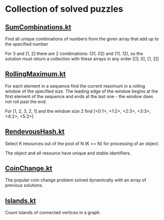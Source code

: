 # Collection of solved puzzles

## [SumCombinations.kt](./SumCombinations.kt)
Find all unique combinations of numbers from the given array that add up to
the specified number

For 3 and [1, 2] there are 2 combinations: (3*1, 0*2) and (1*1, 1*2), so the solution
must return a collection with these arrays in any order [[3, 0], [1, 2]]

## [RollingMaximum.kt](./RollingMaximum.kt)
For each element in a sequence find the current maximum in a rolling window of the
specified size. The leading edge of the window begins at the first element of the sequence and
ends at the last one - the window does not roll past the end.

For [1, 2, 3, 2, 1] and the window size 2 find [<0:1>, <1:2>, <2:3>, <3:3>, <4:2>, <5:2>]

## [RendevousHash.kt](./RendevousHash.kt)
Select K resources out of the pool of N (K <= N) for processing of an object.

The object and all resource have unique and stable identifiers.

## [CoinChange.kt](./CoinChange.kt)
The popular coin change problem solved dynamically with an array of previous solutions.

## [Islands.kt](./Islands.kt)
Count islands of connected vertices in a graph.

